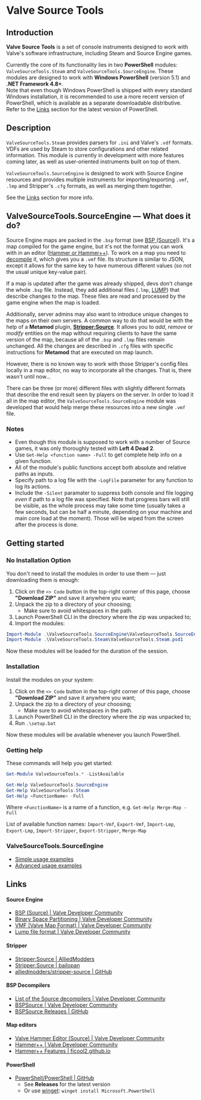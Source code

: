 # Valve Source Tools

## Introduction

**Valve Source Tools** is a set of console instruments designed to work with Valve's software infrastructure, including Steam and Source Engine games.

Currently the core of its functionality lies in two **PowerShell** modules: `ValveSourceTools.Steam` and `ValveSourceTools.SourceEngine`. These modules are designed to work with **Windows PowerShell** (version 5.1) and **.NET Framework 4.8+**.\
Note that even though Windows PowerShell is shipped with every standard Windows installation, it is recommended to use a more recent version of PowerShell, which is available as a separate downloadable distributive. Refer to the [Links](#powershell) section for the latest version of PowerShell.

## Description

`ValveSourceTools.Steam` provides parsers for `.ini` and Valve's `.vdf` formats. VDFs are used by Steam to store configurations and other related information. This module is currently in development with more features coming later, as well as user-oriented instruments built on top of them.

`ValveSourceTools.SourceEngine` is designed to work with Source Engine resources and provides multiple instruments for importing/exporting `.vmf`, `.lmp` and Stripper's `.cfg` formats, as well as merging them together.

See the [Links](#links) section for more info.

## ValveSourceTools.SourceEngine — What does it do?

Source Engine maps are packed in the `.bsp` format (see [BSP (Source)](https://developer.valvesoftware.com/wiki/BSP_(Source))). It's a map compiled for the game engine, but it's not the format you can work with in an editor ([Hammer or Hammer++](#map-editors)). To work on a map you need to [decompile](#bsp-decompilers) it, which gives you a `.vmf` file. Its structure is similar to JSON, except it allows for the same key to have numerous different values (so not the usual unique key-value pair). 

If a map is updated after the game was already shipped, devs don't change the whole `.bsp` file. Instead, they add additional files (`.lmp`, [LUMP](https://developer.valvesoftware.com/wiki/Lump_file_format)) that describe changes to the map. These files are read and processed by the game engine when the map is loaded.

Additionally, server admins may also want to introduce unique changes to the maps on their own servers. A common way to do that would be with the help of a **Metamod** plugin, [**Stripper:Source**](#stripper). It allows you to *add*, *remove* or *modify* entities on the map without requiring clients to have the same version of the map, because all of the `.bsp` and `.lmp` files remain unchanged. All the changes are described in `.cfg` files with specific instructions for **Metamod** that are executed on map launch.

However, there is no known way to work with those Stripper's config files locally in a map editor, no way to incorporate all the changes. That is, there wasn't until now...

There can be three (or more) different files with slightly different formats that describe the end result seen by players on the server. In order to load it all in the map editor, the `ValveSourceTools.SourceEngine` module was developed that would help merge these resources into a new single `.vmf` file.

### Notes

- Even though this module is supposed to work with a number of Source games, it was only thoroughly tested with **Left 4 Dead 2**.
- Use `Get-Help <function name> -Full` to get complete help info on a given function.
- All of the module's public functions accept both absolute and relative paths as inputs.
- Specify path to a log file with the `-LogFile` parameter for any function to log its actions.
- Include the `-Silent` paramater to suppress both console and file logging *even* if path to a log file was specified. Note that progress bars will still be visible, as the whole process may take some time (usually takes a few seconds, but can be half a minute, depending on your machine and main core load at the moment). Those will be wiped from the screen after the process is done.

## Getting started

### No Installation Option

You don't need to install the modules in order to use them — just downloading them is enough:
1. Click on the `<> Code` button in the top-right corner of this page, choose **"Download ZIP"** and save it anywhere you want;
2. Unpack the zip to a directory of your choosing;
	- Make sure to avoid whitespaces in the path.
3. Launch PowerShell CLI in the directory where the zip was unpacked to;
4. Import the modules:

```powershell
Import-Module .\ValveSourceTools.SourceEngine\ValveSourceTools.SourceEngine.psd1
Import-Module .\ValveSourceTools.Steam\ValveSourceTools.Steam.psd1
```

Now these modules will be loaded for the duration of the session.

### Installation

Install the modules on your system:
1. Click on the `<> Code` button in the top-right corner of this page, choose **"Download ZIP"** and save it anywhere you want;
2. Unpack the zip to a directory of your choosing;
	- Make sure to avoid whitespaces in the path.
3. Launch PowerShell CLI in the directory where the zip was unpacked to;
4. Run `.\setup.bat`

Now these modules will be available whenever you launch PowerShell.

### Getting help

These commands will help you get started:
```powershell
Get-Module ValveSourceTools.* -ListAvailable

Get-Help ValveSourceTools.SourceEngine
Get-Help ValveSourceTools.Steam
Get-Help <FunctionName> -Full
```
Where `<FunctionName>` is a name of a function, e.g. `Get-Help Merge-Map -Full`

List of available function names: `Import-Vmf`, `Export-Vmf`, `Import-Lmp`, `Export-Lmp`, `Import-Stripper`, `Export-Stripper`, `Merge-Map`

### ValveSourceTools.SourceEngine

- [Simple usage examples](docs/examples/simple.md)
- [Advanced usage examples](docs/examples/advanced.md)

## Links
#### Source Engine
- [BSP (Source) | Valve Developer Community](https://developer.valvesoftware.com/wiki/BSP_\(Source\))
- [Binary Space Partitioning | Valve Developer Community](https://developer.valvesoftware.com/wiki/Binary_space_partitioning)
- [VMF (Valve Map Format) | Valve Developer Community](https://developer.valvesoftware.com/wiki/VMF_\(Valve_Map_Format\))
- [Lump file format | Valve Developer Community](https://developer.valvesoftware.com/wiki/Lump_file_format)

#### Stripper
- [Stripper:Source | AlliedModders](https://forums.alliedmods.net/showthread.php?t=39439)
- [Stripper:Source | bailopan](https://www.bailopan.net/stripper/)
- [alliedmodders/stripper-source | GitHub](https://github.com/alliedmodders/stripper-source/tree/master)

#### BSP Decompilers
- [List of the Source decompilers | Valve Developer Community](https://developer.valvesoftware.com/wiki/Decompiling_Maps#Source)
- [BSPSource | Valve Developer Community](https://developer.valvesoftware.com/wiki/BSPSource)
- [BSPSource Releases | GitHub](https://github.com/ata4/bspsrc/releases)

#### Map editors
- [Valve Hammer Editor (Source) | Valve Developer Community](https://developer.valvesoftware.com/wiki/Valve_Hammer_Editor)
- [Hammer++ | Valve Developer Community](https://developer.valvesoftware.com/wiki/Hammer%2B%2B)
- [Hammer++ Features | ficool2.github.io](https://ficool2.github.io/HammerPlusPlus-Website/features.html)

#### PowerShell
- [PowerShell/PowerShell | GitHub](https://github.com/PowerShell/PowerShell/tree/master)
	- See **Releases** for the latest version
	- Or use [winget](https://learn.microsoft.com/en-us/windows/package-manager/winget/): `winget install Microsoft.PowerShell`